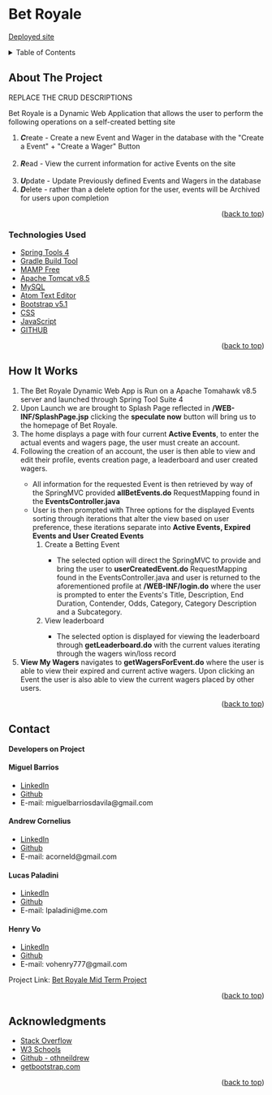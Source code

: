 # Bet Royale

<!-- Deployed Site -->
<a href="http://miguelbarrios.me:8080/BetRoyaleApp/">Deployed site</a>
<!-- TABLE OF CONTENTS -->

<details>
  <summary>Table of Contents</summary>
  <ul>
    <li>
      <a href="#about-the-project">About The Project</a>
  </ul>
      <ul>
        <li><a href="#technologies-used">Technologies Used</a></li>
      </ul>
    </li>
  <ul>
    <li><a href="#howitworks">How It Works</a></li>
  </ul>  
  <ul>
    <li><a href="#contact">Contact</a></li>
  </ul>

  <ul>
    <li><a href="#acknowledgments">Acknowledgments</a></li>
    </ul>

</details>

<!-- ABOUT THE PROJECT -->

## About The Project

REPLACE THE CRUD DESCRIPTIONS

<p>Bet Royale is a Dynamic Web Application that allows the user to perform the following operations on a self-created betting site</p>
<ol>
<li><strong><em>C</em></strong>reate - Create a new Event and Wager in the database with the "Create a Event" + "Create a Wager" Button</li>
<br>
<li><strong><em>R</em></strong>ead - View the current information for active Events on the site</li>
<br>
<li><strong><em>U</em></strong>pdate - Update Previously defined Events and Wagers in the database</li>
<li><strong><em>D</em></strong>elete - rather than a delete option for the user, events will be Archived for users upon completion </li>
</ol>
<!--[![Product Name Screen Shot][product-screenshot]](https://example.com) -->

<p align="right">(<a href="#top">back to top</a>)</p>

### Technologies Used

-   [Spring Tools 4](https://spring.io/tools)
-   [Gradle Build Tool](https://gradle.org/install/)
-   [MAMP Free](https://www.mamp.info/en/mac/)
-   [Apache Tomcat v8.5](https://tomcat.apache.org/)
-   [MySQL](https://www.mysql.com/)
-   [Atom Text Editor](https://atom.io/)
-   [Bootstrap v5.1](https://getbootstrap.com)
-   [CSS]()
-   [JavaScript]()
-   [GITHUB]()

<p align="right">(<a href="#top">back to top</a>)</p>

## How It Works

<ol>
<li>
The Bet Royale Dynamic Web App is Run on a Apache Tomahawk v8.5 server and launched through Spring Tool Suite 4
</li>
<li>
Upon Launch we are brought to Splash Page reflected in <strong>/WEB-INF/SplashPage.jsp</strong> clicking the <strong>speculate now</strong> button will bring us to the homepage of Bet Royale.
</li>
<li>
The home displays a page with four current <strong>Active Events</strong>, to enter the actual events and wagers page, the user must create an account.
</li>
<li>
Following the creation of an account, the user is then able to view and edit their profile, events creation page, a leaderboard and user created wagers.
</li>
<ul>
<li>All information for the requested Event is then retrieved by way of the SpringMVC provided <strong>allBetEvents.do</strong> RequestMapping found in the <strong>EventsController.java</strong>
</li>
<li>User is then prompted with Three options for the displayed Events sorting through iterations that alter the view based on user preference, these iterations separate into <strong>Active Events, Expired Events and User Created Events</strong </li>
  <ol>
    <li>Create a Betting Event</li>
      <ul>
        <li>The selected option will direct the SpringMVC to provide and bring the user to <strong>userCreatedEvent.do</strong> RequestMapping found in the EventsController.java and user is returned to the aforementioned profile at <strong>/WEB-INF/login.do</strong> where the user is prompted to enter the Events's Title, Description, End Duration, Contender, Odds, Category, Category Description and a Subcategory. </li>
      </ul>
    <li>View leaderboard</li>
      <ul>
        <li>
        The selected option is displayed for viewing the leaderboard through <strong>getLeaderboard.do</strong> with the current values iterating through the wagers win/loss record</li>
      </ul>
  </ol>

</ul>
<li>
<strong>View My Wagers</strong> navigates to <strong>getWagersForEvent.do</strong> where the user is able to view their expired and current active wagers. Upon clicking an Event the user is also able to view the current wagers placed by other users.
</li>
</ol>

<p align="right">(<a href="#top">back to top</a>)</p>

## Contact

<strong>Developers on Project</strong>

<h4>Miguel Barrios</h4>
<ul>
<li><a href="https://www.linkedin.com/in/miguelbarriosdavila/">LinkedIn</a></li>
<li><a href="https://github.com/MiguelBarrios">Github</a></li>
<li> E-mail: miguelbarriosdavila@gmail.com</li>
</ul>

<h4>Andrew Cornelius</h4>
<ul>
<li><a href="https://www.linkedin.com/in/andrew-cornelius-584b151a9">LinkedIn</a></li>
<li><a href="https://github.com/acorneld">Github</a></li>
<li> E-mail: acorneld@gmail.com</li>
</ul>

<h4>Lucas Paladini</h4>
<ul>
<li><a href="https://www.linkedin.com/in/lucas-paladini/">LinkedIn</a></li>
<li><a href="https://github.com/Lpaladini90">Github</a></li>
<li> E-mail: lpaladini@me.com</li>
</ul>

<h4>Henry Vo</h4>
<ul>
<li><a href="https://www.linkedin.com/in/henry-vo-26b624119/">LinkedIn</a></li>
<li><a href="https://github.com/lightningclear">Github</a></li>
<li> E-mail: vohenry777@gmail.com</li>
</ul>

Project Link: [Bet Royale Mid Term Project](https://github.com/Lpaladini90/MidtermProject)

<p align="right">(<a href="#top">back to top</a>)</p>

<!-- ACKNOWLEDGMENTS -->

## Acknowledgments


-   [Stack Overflow](https://stackoverflow.com/)
-   [W3 Schools](https://www.w3schools.com/)
-   [Github - othneildrew](https://github.com/othneildrew/Best-README-Template)
-   [getbootstrap.com](https://getbootstrap.com/)

<p align="right">(<a href="#top">back to top</a>)</p>
